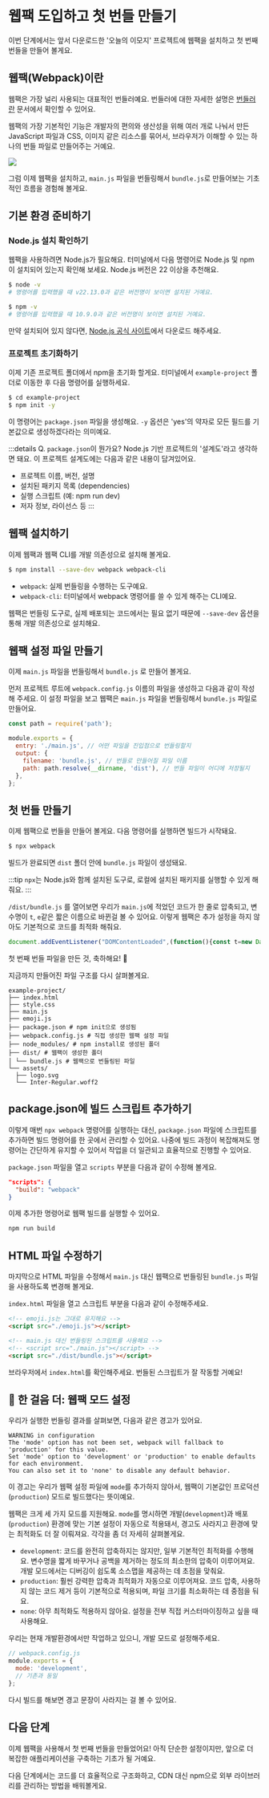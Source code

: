 # 웹팩 도입하고 첫 번들 만들기

이번 단계에서는 앞서 다운로드한 '오늘의 이모지' 프로젝트에 웹팩을 설치하고 첫 번째 번들을 만들어 볼게요.

## 웹팩(Webpack)이란

웹팩은 가장 널리 사용되는 대표적인 번들러예요. 번들러에 대한 자세한 설명은 [번들러란](../bundler.md) 문서에서 확인할 수 있어요.

웹팩의 가장 기본적인 기능은 개발자의 편의와 생산성을 위해 여러 개로 나눠서 만든 JavaScript 파일과 CSS, 이미지 같은 리소스를 묶어서, 브라우저가 이해할 수 있는 하나의 번들 파일로 만들어주는 거예요.

![](/images/browser-thinking.png)

그럼 이제 웹팩을 설치하고, `main.js` 파일을 번들링해서 `bundle.js`로 만들어보는 기초적인 흐름을 경험해 볼게요.

## 기본 환경 준비하기

### Node.js 설치 확인하기

웹팩을 사용하려면 Node.js가 필요해요. 터미널에서 다음 명령어로 Node.js 및 npm이 설치되어 있는지 확인해 보세요. Node.js 버전은 22 이상을 추천해요.

```bash
$ node -v 
# 명령어를 입력했을 때 v22.13.0과 같은 버전명이 보이면 설치된 거예요.

$ npm -v
# 명령어를 입력했을 때 10.9.0과 같은 버전명이 보이면 설치된 거예요.
```

만약 설치되어 있지 않다면, [Node.js 공식 사이트](https://nodejs.org/)에서 다운로드 해주세요.

### 프로젝트 초기화하기

이제 기존 프로젝트 폴더에서 npm을 초기화 할게요. 터미널에서 `example-project` 폴더로 이동한 후 다음 명령어를 실행하세요.

```bash
$ cd example-project
$ npm init -y
```

이 명령어는 `package.json` 파일을 생성해요. `-y` 옵션은 'yes'의 약자로 모든 필드를 기본값으로 생성하겠다라는 의미예요.

:::details Q. `package.json`이 뭔가요?
Node.js 기반 프로젝트의 '설계도'라고 생각하면 돼요. 이 프로젝트 설계도에는 다음과 같은 내용이 담겨있어요.

- 프로젝트 이름, 버전, 설명
- 설치된 패키지 목록 (dependencies)
- 실행 스크립트 (예: npm run dev)
- 저자 정보, 라이선스 등
:::

## 웹팩 설치하기

이제 웹팩과 웹팩 CLI를 개발 의존성으로 설치해 볼게요.

```bash
$ npm install --save-dev webpack webpack-cli
```

- `webpack`: 실제 번들링을 수행하는 도구예요.
- `webpack-cli`: 터미널에서 webpack 명령어를 쓸 수 있게 해주는 CLI예요.

웹팩은 번들링 도구로, 실제 배포되는 코드에서는 필요 없기 때문에 `--save-dev` 옵션을 통해 개발 의존성으로 설치해요.

## 웹팩 설정 파일 만들기

이제 `main.js` 파일을 번들링해서 `bundle.js` 로 만들어 볼게요.

먼저 프로젝트 루트에 `webpack.config.js` 이름의 파일을 생성하고 다음과 같이 작성해 주세요. 이 설정 파일을 보고 웹팩은 `main.js` 파일을 번들링해서 `bundle.js` 파일로 만들어요.

```javascript
const path = require('path');

module.exports = {
  entry: './main.js', // 어떤 파일을 진입점으로 번들링할지
  output: {
    filename: 'bundle.js', // 번들로 만들어질 파일 이름
    path: path.resolve(__dirname, 'dist'), // 번들 파일이 어디에 저장될지
  },
};
```

## 첫 번들 만들기

이제 웹팩으로 번들을 만들어 볼게요. 다음 명령어를 실행하면 빌드가 시작돼요.

```bash
$ npx webpack
```

빌드가 완료되면 `dist` 폴더 안에 `bundle.js` 파일이 생성돼요.

:::tip
`npx`는 Node.js와 함께 설치된 도구로, 로컬에 설치된 패키지를 실행할 수 있게 해줘요.
:::

`/dist/bundle.js` 를 열어보면 우리가 `main.js`에 적었던 코드가 한 줄로 압축되고, 변수명이 `t`, `e`같은 짧은 이름으로 바뀐걸 볼 수 있어요. 이렇게 웹팩은 추가 설정을 하지 않아도 기본적으로 코드를 최적화 해줘요.

```js
document.addEventListener("DOMContentLoaded",(function(){const t=new Date,e=dateFns.format(t,"MMMM d, yyyy");document.getElementById("dateDisplay").textContent=e,function(){const t=Math.floor(Math.random()*emojis.length),e=emojis[t];document.getElementById("emojiDisplay").textContent=e.icon,document.getElementById("emojiName").textContent=e.name}()}));
```

첫 번째 번들 파일을 만든 것, 축하해요! 🥳

지금까지 만들어진 파일 구조를 다시 살펴볼게요.

```{6-10}
example-project/
├── index.html
├── style.css
├── main.js
├── emoji.js
├── package.json # npm init으로 생성됨
├── webpack.config.js # 직접 생성한 웹팩 설정 파일
├── node_modules/ # npm install로 생성된 폴더
├── dist/ # 웹팩이 생성한 폴더
│ └── bundle.js # 웹팩으로 번들링된 파일
└── assets/
  ├── logo.svg
  └── Inter-Regular.woff2
```

## package.json에 빌드 스크립트 추가하기

이렇게 매번 `npx webpack` 명령어를 실행하는 대신, `package.json` 파일에 스크립트를 추가하면 빌드 명령어를 한 곳에서 관리할 수 있어요. 나중에 빌드 과정이 복잡해져도 명령어는 간단하게 유지할 수 있어서 작업을 더 일관되고 효율적으로 진행할 수 있어요.

`package.json` 파일을 열고 `scripts` 부분을 다음과 같이 수정해 볼게요.

```json
"scripts": {
  "build": "webpack"
}
```

이제 추가한 명령어로 웹팩 빌드를 실행할 수 있어요.

```bash
npm run build
```

## HTML 파일 수정하기

마지막으로 HTML 파일을 수정해서 `main.js` 대신 웹팩으로 번들링된 `bundle.js` 파일을 사용하도록 변경해 볼게요.

`index.html` 파일을 열고 스크립트 부분을 다음과 같이 수정해주세요.

```html
<!-- emoji.js는 그대로 유지해요 -->
<script src="./emoji.js"></script>

<!-- main.js 대신 번들링된 스크립트를 사용해요 -->
<!-- <script src="./main.js"></script> -->
<script src="./dist/bundle.js"></script>
```

브라우저에서 `index.html`를 확인해주세요. 번들된 스크립트가 잘 작동할 거예요!

## 👣 한 걸음 더: 웹팩 모드 설정

우리가 실행한 번들링 결과를 살펴보면, 다음과 같은 경고가 있어요.

```
WARNING in configuration
The 'mode' option has not been set, webpack will fallback to 'production' for this value.
Set 'mode' option to 'development' or 'production' to enable defaults for each environment.
You can also set it to 'none' to disable any default behavior.
```

이 경고는 우리가 웹팩 설정 파일에 `mode`를 추가하지 않아서, 웹팩이 기본값인 프로덕션(`production`) 모드로 빌드했다는 뜻이예요.
 
웹팩은 크게 세 가지 모드를 지원해요. `mode`를 명시하면 개발(`development`)과 배포(`production`) 환경에 맞는 기본 설정이 자동으로 적용돼서, 경고도 사라지고 환경에 맞는 최적화도 더 잘 이뤄져요. 각각을 좀 더 자세히 살펴볼게요.

- `development`: 코드를 완전히 압축하지는 않지만, 일부 기본적인 최적화를 수행해요. 변수명을 짧게 바꾸거나 공백을 제거하는 정도의 최소한의 압축이 이루어져요. 개발 모드에서는 디버깅이 쉽도록 소스맵을 제공하는 데 초점을 맞춰요.
- `production`: 훨씬 강력한 압축과 최적화가 자동으로 이루어져요. 코드 압축, 사용하지 않는 코드 제거 등이 기본적으로 적용되며, 파일 크기를 최소화하는 데 중점을 둬요.
- `none`: 아무 최적화도 적용하지 않아요. 설정을 전부 직접 커스터마이징하고 싶을 때 사용해요.

우리는 현재 개발환경에서만 작업하고 있으니, 개발 모드로 설정해주세요.

```javascript
// webpack.config.js
module.exports = {
  mode: 'development',
  // 기존과 동일
};
```

다시 빌드를 해보면 경고 문장이 사라지는 걸 볼 수 있어요.


## 다음 단계

이제 웹팩을 사용해서 첫 번째 번들을 만들었어요! 아직 단순한 설정이지만, 앞으로 더 복잡한 애플리케이션을 구축하는 기초가 될 거예요.

다음 단계에서는 코드를 더 효율적으로 구조화하고, CDN 대신 npm으로 외부 라이브러리를 관리하는 방법을 배워볼게요. 
